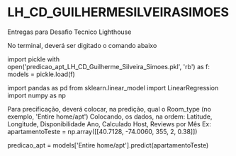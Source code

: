# LH_CD_GUILHERMESILVEIRASIMOES
Entregas para Desafio Tecnico Lighthouse

No terminal, deverá ser digitado o comando abaixo

import pickle
with open('predicao_apt_LH_CD_Guilherme_Silveira_Simoes.pkl', 'rb') as f:
    models = pickle.load(f)

import pandas as pd
from sklearn.linear_model import LinearRegression
import numpy as np


Para precificação, deverá colocar, na predição, qual o Room_type (no exemplo, 'Entire home/apt')
Colocando, os dados, na ordem: Latitude, Longitude, Disponibilidade Ano, Calculado Host, Reviews por Mês
Ex:
apartamentoTeste = np.array([[40.7128, -74.0060, 355, 2, 0.38]])

predicao_apt = models['Entire home/apt'].predict(apartamentoTeste)
